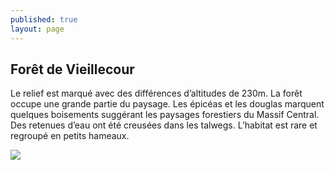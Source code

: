 ```yaml
---
published: true
layout: page
---
```

## Forêt de Vieillecour

Le relief est marqué avec des différences d’altitudes de 230m. La forêt occupe une grande partie du paysage. Les épicéas et les douglas marquent quelques boisements suggérant les paysages forestiers du Massif Central. Des retenues d’eau ont été creusées dans les talwegs. L’habitat est rare et regroupé en petits hameaux.

![]({{site.baseurl}}/data/images/3/architecture/03_ARCHITECTURE_BLOC1.jpg)
